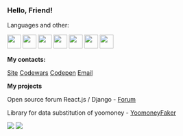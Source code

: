 <h3>Hello, Friend!</h3>
<p>Languages and other:</p>
<p position='center'>
  <img src="https://cdn2.iconfinder.com/data/icons/well-known-1/1024/Python-128.png" width="32px" height="32px"/>
  <img src="https://cdn.iconscout.com/icon/free/png-256/js-45-458325.png" width="32px" height="32px"/>
  <img src="https://cdn.iconscout.com/icon/free/png-256/react-1543566-1306069.png" width="32px" height="32px"/>
  <img src="https://cdn.iconscout.com/icon/free/png-256/django-3628142-3030962.png" width="32px" height="32px"/>
  <img src="https://cdn.iconscout.com/icon/free/png-256/social-226-96741.png" width="32px" height="32px"/>
  <img src="https://www.flaticon.com/free-icon/sql-file-format_28826" width="32px" height="32px"/>
  <img src="https://cdn.iconscout.com/icon/free/png-256/linux-3049927-2538320.png" width="32px" height="32px"/>
</p>
<b><p>My contacts:</p></b>
<a href="https://responsegood.github.io/Site/">Site</a>
<a href="https://www.codewars.com/users/ResponseGood">Codewars</a>
<a href="https://codepen.io/RSS212">Codepen</a>
<a href='mailto:ResponseGoodMail@protonmail.com'>Email</a>

<b><p>My projects</p></b>
<p>Open source forum React.js / Django - <a href="https://github.com/ResponseGood/Forum">Forum</a></p>
<p>Library for data substitution of yoomoney - <a href="https://github.com/ResponseGood/YoomoneyFaker">YoomoneyFaker</a></p>
<img src="https://www.codewars.com/users/ResponseGood/badges/large"/>
<img src="https://media.giphy.com/media/lgTpcy4dkdUc0/giphy.gif"/>


